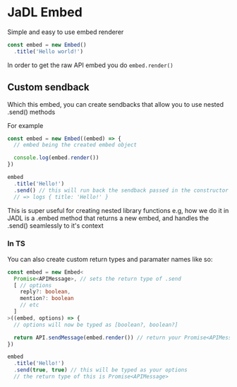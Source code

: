 # JaDL Embed

Simple and easy to use embed renderer

```js
const embed = new Embed()
  .title('Hello world!')
```

In order to get the raw API embed you do `embed.render()`

## Custom sendback

Which this embed, you can create sendbacks that allow you to use nested .send() methods

For example

```js
const embed = new Embed((embed) => {
  // embed being the created embed object

  console.log(embed.render())
})

embed
  .title('Hello!')
  .send() // this will run back the sendback passed in the constructor
  // => logs { title: 'Hello!' }
```

This is super useful for creating nested library functions e.g, how we do it in JADL is a .embed method that returns a new embed, and handles the .send() seamlessly to it's context

### In TS

You can also create custom return types and paramater names like so:

```ts
const embed = new Embed<
  Promise<APIMessage>, // sets the return type of .send
  [ // options
    reply?: boolean,
    mention?: boolean
    // etc
  ]
>((embed, options) => {
  // options will now be typed as [boolean?, boolean?]

  return API.sendMessage(embed.render()) // return your Promise<APIMessage>
})

embed
  .title('Hello!')
  .send(true, true) // this will be typed as your options
  // the return type of this is Promise<APIMessage>
```